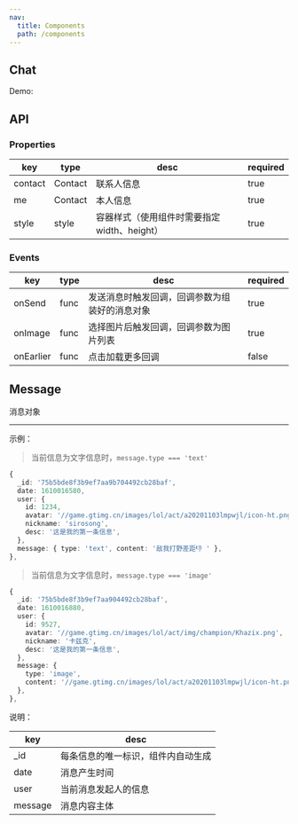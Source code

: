 ```yaml
---
nav:
  title: Components
  path: /components
---
```


## Chat

Demo:

<code src="../../demo/DemoChat.tsx"></code>

## API

### Properties

| key     | type    | desc                                         | required |
| ------- | ------- | -------------------------------------------- | -------- |
| contact | Contact | 联系人信息                                   | true     |
| me      | Contact | 本人信息                                     | true     |
| style   | style   | 容器样式（使用组件时需要指定 width、height） | true     |

### Events

| key       | type | desc                                           | required |
| --------- | ---- | ---------------------------------------------- | -------- |
| onSend    | func | 发送消息时触发回调，回调参数为组装好的消息对象 | true     |
| onImage   | func | 选择图片后触发回调，回调参数为图片列表         | true     |
| onEarlier | func | 点击加载更多回调                               | false    |

## Message

消息对象

---

示例：

> 当前信息为文字信息时，`message.type === 'text'`

```typescript
{
  _id: '75b5bde8f3b9ef7aa9b704492cb28baf',
  date: 1610016580,
  user: {
    id: 1234,
    avatar: '//game.gtimg.cn/images/lol/act/a20201103lmpwjl/icon-ht.png',
    nickname: 'sirosong',
    desc: '这是我的第一条信息',
  },
  message: { type: 'text', content: '敌我打野差距👎 ' },
},
```

> 当前信息为文字信息时，`message.type === 'image'`

```typescript
{
  _id: '75b5bde8f3b9ef7aa904492cb28baf',
  date: 1610016880,
  user: {
    id: 9527,
    avatar: '//game.gtimg.cn/images/lol/act/img/champion/Khazix.png',
    nickname: '卡兹克',
    desc: '这是我的第一条信息',
  },
  message: {
    type: 'image',
    content: '//game.gtimg.cn/images/lol/act/a20201103lmpwjl/icon-ht.png',
  },
},
```

说明：

| key     | desc                               |
| ------- | ---------------------------------- |
| \_id    | 每条信息的唯一标识，组件内自动生成 |
| date    | 消息产生时间                       |
| user    | 当前消息发起人的信息               |
| message | 消息内容主体                       |
